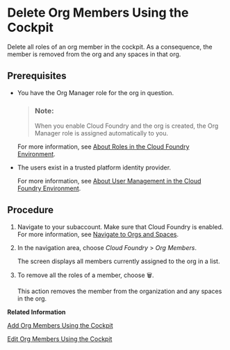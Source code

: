 <!-- loio35a720cd398c475fa19ebaf233d6f2bd -->

<link rel="stylesheet" type="text/css" href="../css/sap-icons.css"/>

# Delete Org Members Using the Cockpit

Delete all roles of an org member in the cockpit. As a consequence, the member is removed from the org and any spaces in that org.



<a name="loio35a720cd398c475fa19ebaf233d6f2bd__prereq_smd_nmv_nbc"/>

## Prerequisites

-   You have the Org Manager role for the org in question.

    > ### Note:  
    > When you enable Cloud Foundry and the org is created, the Org Manager role is assigned automatically to you.

    For more information, see [About Roles in the Cloud Foundry Environment](about-roles-in-the-cloud-foundry-environment-0907638.md).

-   The users exist in a trusted platform identity provider.

    For more information, see [About User Management in the Cloud Foundry Environment](about-user-management-in-the-cloud-foundry-environment-8e6ce96.md).




<a name="loio35a720cd398c475fa19ebaf233d6f2bd__steps_jrg_wt4_zl"/>

## Procedure

1.  Navigate to your subaccount. Make sure that Cloud Foundry is enabled. For more information, see [Navigate to Orgs and Spaces](navigate-to-orgs-and-spaces-5bf8735.md).

2.  In the navigation area, choose *Cloud Foundry* \> *Org Members*.

    The screen displays all members currently assigned to the org in a list.

3.  To remove all the roles of a member, choose :wastebasket:.

    This action removes the member from the organization and any spaces in the org.


**Related Information**  


[Add Org Members Using the Cockpit](add-org-members-using-the-cockpit-a4eeaf1.md "Add users as org members and assign roles to grant the users access to information, such as user and quota information in a Cloud Foundry org.")

[Edit Org Members Using the Cockpit](edit-org-members-using-the-cockpit-fdbeabb.md "Remove existing roles or assign new roles to an org member in the cockpit.")

